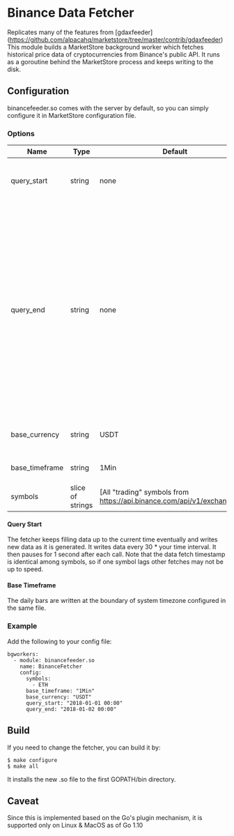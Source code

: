 # Binance Data Fetcher
Replicates many of the features from [gdaxfeeder] (https://github.com/alpacahq/marketstore/tree/master/contrib/gdaxfeeder)
This module builds a MarketStore background worker which fetches historical
price data of cryptocurrencies from Binance's public API.  It runs as a goroutine
behind the MarketStore process and keeps writing to the disk.

## Configuration
binancefeeder.so comes with the server by default, so you can simply configure it
in MarketStore configuration file.

### Options
Name | Type | Default | Description
--- | --- | --- | ---
query_start | string | none | The point in time from which to start fetching price data
query_end | string | none | The point in time from which to end fetching price data. If not set, the binancefeeder will forever grab data. If set, it will end on query_end and continually retrieve "query_end" to "query_end" data since this is a background worker and will forver run in the background. 
base_currency | string | USDT | Base currency for symbols. ex: BTC, ETH, USDT
base_timeframe | string | 1Min | The bar aggregation duration
symbols | slice of strings | [All "trading" symbols from https://api.binance.com/api/v1/exchangeInfo] | The symbols to retrieve data for

#### Query Start
The fetcher keeps filling data up to the current time eventually and writes new data as it is
generated. It writes data every 30 * your time interval. It then pauses for 1 second after each call. Note that the data fetch timestamp is identical among symbols, so if one symbol lags other fetches may not be
up to speed.

#### Base Timeframe
The daily bars are written at the boundary of system timezone configured in the same file.

### Example
Add the following to your config file:
```
bgworkers:
  - module: binancefeeder.so
    name: BinanceFetcher
    config:
      symbols:
        - ETH
      base_timeframe: "1Min"
      base_currency: "USDT"
      query_start: "2018-01-01 00:00"
      query_end: "2018-01-02 00:00"
```


## Build
If you need to change the fetcher, you can build it by:

```
$ make configure
$ make all
```

It installs the new .so file to the first GOPATH/bin directory.


## Caveat
Since this is implemented based on the Go's plugin mechanism, it is supported only
on Linux & MacOS as of Go 1.10
